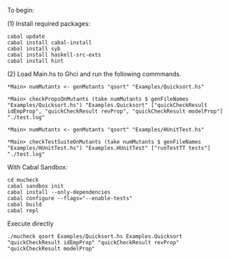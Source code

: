 To begin:

(1) Install required packages:

```
cabal update
cabal install cabal-install
cabal install syb
cabal install haskell-src-exts
cabal install hint
```
(2) Load Main.hs to Ghci and run the following commmands.
```
*Main> numMutants <- genMutants "qsort" "Examples/Quicksort.hs"

*Main> checkPropsOnMutants (take numMutants $ genFileNames "Examples/Quicksort.hs") "Examples.Quicksort" ["quickCheckResult idEmpProp", "quickCheckResult revProp", "quickCheckResult modelProp"] "./test.log"

*Main> numMutants <- genMutants "qsort" "Examples/HUnitTest.hs"

*Main> checkTestSuiteOnMutants (take numMutants $ genFileNames "Examples/HUnitTest.hs") "Examples.HUnitTest" ["runTestTT tests"] "./test.log"
```

With Cabal Sandbox:
```
cd mucheck
cabal sandbox init
cabal install --only-dependencies
cabal configure --flags="--enable-tests"
cabal build
cabal repl
```

Execute directly
```
./mucheck qsort Examples/Quicksort.hs Examples.Quicksort "quickCheckResult idEmpProp" "quickCheckResult revProp" "quickCheckResult modelProp"
```
